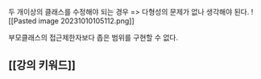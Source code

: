 두 개이상의 클래스를 수정해야 되는 경우 => 다형성의 문제가 없나 생각해야 된다.
![[Pasted image 20231010105112.png]]

부모클래스의 접근제한자보다 좁은 범위를 구현할 수 없다.

## [[강의 키워드]]


